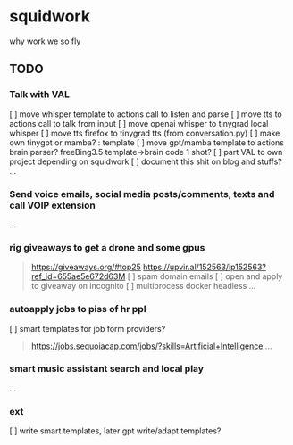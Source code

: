 # squidwork
<p>why work we so fly</p>

## TODO
### Talk with VAL
[ ] move whisper template to actions call to listen and parse
[ ] move tts to actions call to talk from input
[ ] move openai whisper to tinygrad local whisper
[ ] move tts firefox to tinygrad tts (from conversation.py)
[ ] make own tinygpt or mamba? : template
[ ] move gpt/mamba template to actions brain parser? freeBing3.5 template->brain code 1 shot?
[ ] part VAL to own project depending on squidwork
[ ] document this shit on blog and stuffs? ...
### Send voice emails, social media posts/comments, texts and call VOIP extension
...
### rig giveaways to get a drone and some gpus
> https://giveaways.org/#top25
> https://upvir.al/152563/lp152563?ref_id=655ae5e672d63M
[ ] spam domain emails
[ ] open and apply to giveaway on incognito
[ ] multiprocess docker headless
...
### autoapply jobs to piss of hr ppl
[ ] smart templates for job form providers?
> https://jobs.sequoiacap.com/jobs/?skills=Artificial+Intelligence
...
### smart music assistant search and local play
...
### ext
[ ] write smart templates, later gpt write/adapt templates?